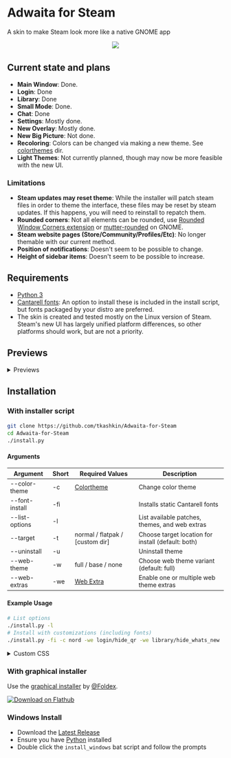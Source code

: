 # Adwaita for Steam

A skin to make Steam look more like a native GNOME app

<p align="center"><img src="screenshot.png?raw=true"/></p>

## Current state and plans

* **Main Window**: Done.
* **Login**: Done
* **Library**: Done
* **Small Mode**: Done.
* **Chat**: Done
* **Settings**: Mostly done.
* **New Overlay**: Mostly done.
* **New Big Picture**: Not done.
* **Recoloring**: Colors can be changed via making a new theme. See [colorthemes](colorthemes) dir.
* **Light Themes**: Not currently planned, though may now be more feasible with the new UI.

### Limitations

* **Steam updates may reset theme**: While the installer will patch steam files in order to theme the interface, these files may be reset by steam updates. If this happens, you will need to reinstall to repatch them.
* **Rounded corners**: Not all elements can be rounded, use [Rounded Window Corners extension](https://github.com/yilozt/rounded-window-corners) or [mutter-rounded](https://github.com/yilozt/mutter-rounded) on GNOME.
* **Steam website pages (Store/Community/Profiles/Etc)**: No longer themable with our current method.
* **Position of notifications**: Doesn't seem to be possible to change.
* **Height of sidebar items**: Doesn't seem to be possible to increase.

## Requirements

* [Python 3](https://www.python.org/downloads/)
* [Cantarell fonts](https://gitlab.gnome.org/GNOME/cantarell-fonts): An option to install these is included in the install script, but fonts packaged by your distro are preferred.
* The skin is created and tested mostly on the Linux version of Steam. Steam's new UI has largely unified platform differences, so other platforms should work, but are not a priority.

## Previews

<details><summary>Previews</summary>

### Adwaita

![Adwaita](/adwaita/colorthemes/adwaita/preview.png?raw=true)

### Breeze

![Breeze](/adwaita/colorthemes/breeze/preview.png?raw=true)

### Catppuccin-Frappe

![Catppuccin-Frappe](/adwaita/colorthemes/catppuccin-frappe/preview.png?raw=true)

### Catppuccin-Macchiato

![Catppuccin-Macchiato](/adwaita/colorthemes/catppuccin-macchiato/preview.png?raw=true)

### Catppuccin-Mocha

![Catppuccin-Mocha](/adwaita/colorthemes/catppuccin-mocha/preview.png?raw=true)

### Dracula

![Dracula](/adwaita/colorthemes/dracula/preview.png?raw=true)

### Gruvbox

![Gruvbox](/adwaita/colorthemes/gruvbox/preview.png?raw=true)

### Kate

![Kate](/adwaita/colorthemes/kate/preview.png?raw=true)

### Metro

![Metro](/adwaita/colorthemes/metro/preview.png?raw=true)

### Nord

![Nord](/adwaita/colorthemes/nord/preview.png?raw=true)

### One Pro

![One Pro](/adwaita/colorthemes/one-pro/preview.png?raw=true)

### Pop

![Pop](/adwaita/colorthemes/pop/preview.png?raw=true)

### Tokyo Night

![Tokyo Night](/adwaita/colorthemes/tokyo-night/preview.png?raw=true)

### Tomorrow Night

![Tomorrow Night](/adwaita/colorthemes/tomorrow-night/preview.png?raw=true)

### Yaru

![Yaru](/adwaita/colorthemes/yaru/preview.png?raw=true)

</details>

## Installation

### With installer script

```bash
git clone https://github.com/tkashkin/Adwaita-for-Steam
cd Adwaita-for-Steam
./install.py
```

#### Arguments

| Argument         | Short  | Required Values                  | Description                                              |
| ---------------- | ------ | -------------------------------- | -------------------------------------------------------- |
| --color-theme    | -c     | [Colortheme](colorthemes)        | Change color theme                                       |
| --font-install   | -fi    |                                  | Installs static Cantarell fonts                          |
| --list-options   | -l     |                                  | List available patches, themes, and web extras           |
| --target         | -t     | normal / flatpak / [custom dir]  | Choose target location for install (default: both)       |
| --uninstall      | -u     |                                  | Uninstall theme                                          |
| --web-theme      | -w     | full / base / none               | Choose web theme variant (default: full)                 |
| --web-extras     | -we    | [Web Extra](web/extras)          | Enable one or multiple web theme extras                  |

#### Example Usage

```bash
# List options
./install.py -l
# Install with customizations (including fonts)
./install.py -fi -c nord -we login/hide_qr -we library/hide_whats_new
```

<details><summary>Custom CSS</summary>

If you wish to include your own custom CSS, see [custom](/custom) and use the `-cu` flag.

```bash
./install.py -cu
```

</details>

### With graphical installer

Use the [graphical installer](https://github.com/Foldex/AdwSteamGtk) by [@Foldex](https://github.com/Foldex).

<a href="https://flathub.org/apps/details/io.github.Foldex.AdwSteamGtk"><img width="200" alt="Download on Flathub" src="https://flathub.org/assets/badges/flathub-badge-i-en.svg"/></a>

### Windows Install

- Download the [Latest Release](https://github.com/tkashkin/Adwaita-for-Steam/releases)
- Ensure you have [Python](#requirements) installed
- Double click the `install_windows` bat script and follow the prompts

